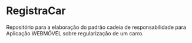 # RegistraCar
Repositório para a elaboração do padrão cadeia de responsabilidade para Aplicação WEBMÓVEL sobre regularização de um carro. 
